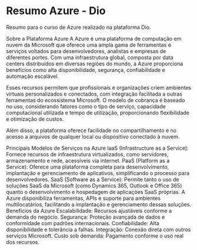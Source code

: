 # Resumo Azure - Dio
Resumo para o curso de Azure realizado na plataforma Dio.

Sobre a Plataforma Azure
A Azure é uma plataforma de computação em nuvem da Microsoft que oferece uma ampla gama de ferramentas e serviços voltados para desenvolvedores, analistas e empresas de diferentes portes. Com uma infraestrutura global, composta por data centers distribuídos em diversas regiões do mundo, a Azure proporciona benefícios como alta disponibilidade, segurança, confiabilidade e automação escalável.

Esses recursos permitem que profissionais e organizações criem ambientes virtuais personalizados e conectados, com integração facilitada a outras ferramentas do ecossistema Microsoft. O modelo de cobrança é baseado no uso, considerando fatores como o tipo de serviço, capacidade computacional utilizada e tempo de utilização, proporcionando flexibilidade e otimização de custos.

Além disso, a plataforma oferece facilidade no compartilhamento e no acesso a arquivos de qualquer local ou dispositivo conectado à nuvem.

Principais Modelos de Serviços na Azure
IaaS (Infrastructure as a Service): Fornece recursos de infraestrutura virtualizados, como servidores, armazenamento e rede, acessíveis via internet.
PaaS (Platform as a Service): Oferece uma plataforma completa para desenvolvimento, implantação e gerenciamento de aplicativos, simplificando o processo para desenvolvedores.
SaaS (Software as a Service): Permite tanto o uso de soluções SaaS da Microsoft (como Dynamics 365, Outlook e Office 365) quanto o desenvolvimento e hospedagem de aplicações SaaS próprias. A Azure disponibiliza ferramentas, APIs e suporte para ambientes multilocatários, facilitando a implantação e gerenciamento dessas soluções.
Benefícios da Azure
Escalabilidade: Recursos ajustáveis conforme a demanda do negócio.
Segurança: Proteção avançada de dados e conformidade com padrões internacionais.
Confiabilidade: Alta disponibilidade e tolerância a falhas.
Integração: Conexão direta com outros serviços Microsoft.
Custo sob demanda: Pagamento conforme o uso real dos recursos.
